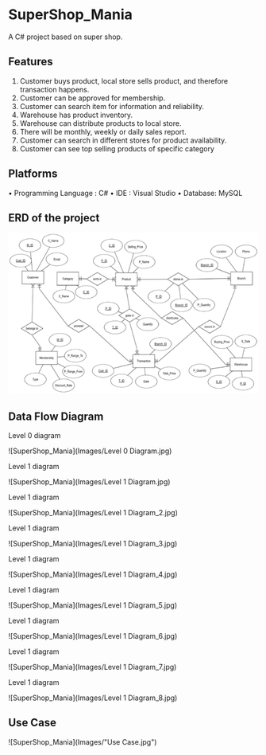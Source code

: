 # SuperShop_Mania
A C# project based on super shop.

## Features

1.	Customer buys product, local store sells product, and therefore transaction happens.
2.	Customer can be approved for membership.
3.	Customer can search item for information and reliability.
4.	Warehouse has product inventory.
5.	Warehouse can distribute products to local store.
6.	There will be monthly, weekly or daily sales report.
7.	Customer can search in different stores for product availability.
8.	Customer can see top selling products of specific category

## Platforms

•	Programming Language :  C#
•	IDE :  Visual Studio
•	Database:  MySQL

## ERD of the project

![SuperShop_Mania](Images/ERD.jpg)

## Data Flow Diagram

Level 0 diagram
        
![SuperShop_Mania](Images/Level 0 Diagram.jpg)

Level 1 diagram

![SuperShop_Mania](Images/Level 1 Diagram.jpg)

Level 1 diagram

![SuperShop_Mania](Images/Level 1 Diagram_2.jpg)

Level 1 diagram

![SuperShop_Mania](Images/Level 1 Diagram_3.jpg)

Level 1 diagram

![SuperShop_Mania](Images/Level 1 Diagram_4.jpg)

Level 1 diagram

![SuperShop_Mania](Images/Level 1 Diagram_5.jpg)

Level 1 diagram

![SuperShop_Mania](Images/Level 1 Diagram_6.jpg)

Level 1 diagram

![SuperShop_Mania](Images/Level 1 Diagram_7.jpg)

Level 1 diagram

![SuperShop_Mania](Images/Level 1 Diagram_8.jpg)

## Use Case

![SuperShop_Mania](Images/"Use Case.jpg")


